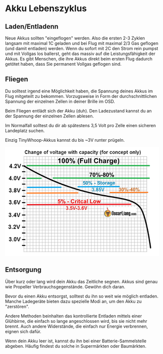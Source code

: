# Akku Lebenszyklus

## Laden/Entladenn

Neue Akkus sollten "eingeflogen" werden. Also die ersten 2-3 Zyklen langsam mit maximal 1C geladen und bei Flug mit maximal 2/3 Gas geflogen (und damit entladen) werden. Wenn du sofort mit 2C den Strom rein pumpst und mit Vollgas los ballerst, geht das massiv auf die Leistungsfähigkeit der Akkus. Es gibt Menschen, die ihre Akkus direkt beim ersten Flug dadurch getötet haben, dass Sie permanent Vollgas geflogen sind.

## Fliegen

Du solltest irgend eine Möglichkeit haben, die Spannung deines Akkus im Flug mitgeteilt zu bekommen. Vorzugsweise in Form der durchschnittlichen Spannung der einzelnen Zellen in deiner Brille im OSD.

Beim Fliegen entlädt sich der Akku (duh). Den Ladezustand kannst du an der Spannung der einzelnen Zellen ablesen.

Im Normalfall solltest du dir ab spätestens 3,5 Volt pro Zelle einen sicheren Landeplatz suchen.

Einzig TinyWhoop-Akkus kannst du bis ~3V runter prügeln.

![voltage vs capacity used](img/oscar_liang/voltage-vs-capacity-used-percentage.jpg)

## Entsorgung

Über kurz oder lang wird dein Akku das Zeitliche segnen. Akkus sind genau wie Propeller Verbrauchsgegenstände. Gewöhn dich daran.

Bevor du einen Akku entsorgst, solltest du ihn so weit wie möglich entladen. Manche Ladegeräte bieten dazu spezielle Modi an, um den Akku zu "zerstören".

Andere Methoden beinhalten das kontrollierte Entladen mittels einer Glühbirne, die einfach so lange angeschlossen wird, bis sie nicht mehr brennt. Auch andere Widerstände, die einfach nur Energie verbrennen, eignen sich dafür.

Wenn dein Akku leer ist, kannst du ihn bei einer Batterie-Sammelstelle abgeben. Häufig findest du solche in Supermärkten oder Baumärkten.
